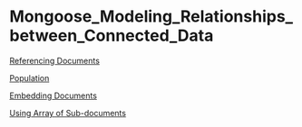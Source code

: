 # Mongoose_Modeling_Relationships_between_Connected_Data

[Referencing Documents](https://github.com/MarizzaM/Mongoose_Modeling_Relationships_between_Connected_Data/tree/01_Referencing_Documents)

[Population](https://github.com/MarizzaM/Mongoose_Modeling_Relationships_between_Connected_Data/tree/02_Population)

[Embedding Documents](https://github.com/MarizzaM/Mongoose_Modeling_Relationships_between_Connected_Data/tree/03_Embedding_Documents)

[Using Array of Sub-documents](https://github.com/MarizzaM/Mongoose_Modeling_Relationships_between_Connected_Data/tree/04_Using_Array_of_Sub-documents)
